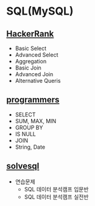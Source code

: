 # SQL(MySQL)

## [HackerRank](https://www.hackerrank.com/domains/sql)
- Basic Select
- Advanced Select
- Aggregation
- Basic Join
- Advanced Join
- Alternative Queris

## [programmers](https://school.programmers.co.kr/learn/challenges?tab=sql_practice_kit)
- SELECT
- SUM, MAX, MIN
- GROUP BY
- IS NULL
- JOIN
- String, Date

## [solvesql](https://solvesql.com)
- 연습문제
  - SQL 데이터 분석캠프 입문반
  - SQL 데이터 분석캠프 실전반

